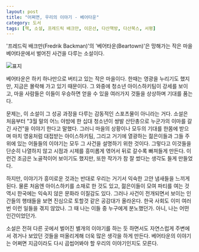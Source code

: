 ```yaml
---
layout: post
title: "어쩌면, 우리의 이야기 - 베어타운"
category: 도서
tags: [책, 소설, 프레드릭 배크만, 이은선, 다산책방, 다산북스, 서평]
---
```


'프레드릭 배크만(Fredrik Backman)'의
'베어타운(Beartown)'은
망해가는 작은 마을 베어타운에서 벌어진 사건을 다루는 소설이다.

![표지](https://lh3.googleusercontent.com/GvAdUx0iSy8T2t02N7Fd6-bvZmSLMUNv0AymYu5z2f9Rh5GkLos615Hijr8PRRzWT3CJY04cNm6V5Q=s480)

베어타운은 하키 하나만으로 버티고 있는 작은 마을이다.
한때는 영광을 누리기도 했지만,
지금은 몰락해 가고 있기 때문이다.
그 와중에 청소년 아이스하키팀이 강세를 보이고,
마을 사람들은 이들이 우승하면 얻을 수 있을 여러가지 것들을 상상하며 기대를 품는다.

문제는, 이 소설이 그 성공 과정을 다루는 감동적인 스포츠물이 아니라는 거다.
소설은 처음부터 "3월 말의 어느 야밤에 한 십대 청소년이 쌍발 산탄총으로 누군가의 이마를 갈긴 사건"을 이야기 한다고 말했다.
그러니 마을의 상황이나
모두의 기대를 한몸에 받으며 마치 영웅처럼 대접받는 아이스하키팀,
그리고 거기에 열광하는 젊은이들과
그들 주위에 있는 어들들의 이야기는
모두 그 사건을 설명하기 위한 것이다.
그렇다고 이것들을 단순히 나열하지 않고
시점과 시제를 흥미롭게 엮어서 뒤로 갈수록 빠져들게 만든다.
이런건 조금은 노골적이어 보이기도 했지만, 또한 작가가 참 잘 썼다는 생각도 들게 만들었다.

하지만, 이야기가 흥미로운 것과는 반대로
우리는 거기서 익숙한 고얀 냄새들을 느끼게 된다.
물론 처음엔 아이스하키를 소재로 한 것도 있고,
젊은이들이 모여 파티를 여는 것 역시
한국에는 익숙지 않은 문화라 이질감도 있다.
그러나 사건이 전개되면서 보이는 인간들의 행태들을 보면
진심으로 토할것 같은 공감대가 올라온다.
한국 사회도 이미 여러번 이런 일들을 겪지 않았나.
그 때 나는 이들 중 누구에게 분노했던가.
아니, 나는 어떤 인간이었던가.

소설은 전혀 다른 곳에서 벌어진 별개의 이야기를 하는 듯 하면서도
자연스럽게 주변에서 겪거나 보았던 것들을 떠올리게해
더욱 많은 생각을 하게 만든다.
베어타운의 이야기는 어쩌면 지금이라도 다시 곱씹어봐야 할 우리의 이야기인지도 모른다.
